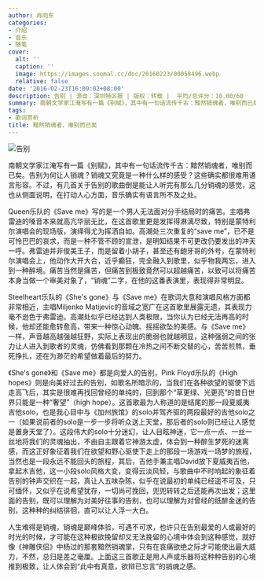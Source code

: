 ```yaml
---
author: 肖向东
categories:
- 介绍
- 音乐
- 随笔
cover:
  alt: ''
  caption: ''
  image: https://images.soomal.cc/doc/20160223/00058496.webp
  relative: false
date: '2016-02-23T16:09:02+08:00'
description: 告别 | 源自：深圳特区报 | 版权：转载 |  平均/总评分：10.00/60
summary: 南朝文学家江淹写有一篇《别赋》，其中有一句话流传千古：黯然销魂者，唯别而已矣。告别为何让人销魂？销魂又究竟是一种什么样的感受？这些确实都很难用语言形容。不过，有几首关于告别的歌曲倒是能让人听完有那么几分销魂的感觉，这也从侧面说明，在打动人心方面，音乐确实有语言所不及之处。
tags:
- 歌词赏析
title: 黯然销魂者，唯别而已矣
---
```


![告别](https://images.soomal.cc/doc/20160223/00058496_01.webp)





南朝文学家江淹写有一篇《别赋》，其中有一句话流传千古：黯然销魂者，唯别而已矣。告别为何让人销魂？销魂又究竟是一种什么样的感受？这些确实都很难用语言形容。不过，有几首关于告别的歌曲倒是能让人听完有那么几分销魂的感觉，这也从侧面说明，在打动人心方面，音乐确实有语言所不及之处。

Queen乐队的《Save me》写的是一个男人无法面对分手结局时的痛苦。主唱弗雷迪的嗓音本来就高亢华丽无比，在这首歌里更是发挥得淋漓尽致，特别是蒙特利尔演唱会的现场版，演绎得尤为挥洒自如。高潮处三次重复的“save me”，已不是可怜巴巴的哀求，而是一种不管不顾的宣泄，是明知结果不可更改仍要发出的冲天一呼。弗雷迪并非俊美王子，而是留着小胡子，甚至还有龅牙哥的外号，在蒙特利尔演唱会上，他动作大开大合，近乎癫狂，完全融入到歌里，似乎物我两忘，进入到一种醉境。痛苦当然是痛苦，但痛苦到极致竟然可以超越痛苦，以致可以将痛苦本身当做一个审美对象了，“销魂”二字，在他的这番表演里，表现得非常明显。



Steelheart乐队的《She's gone》与《Save me》在歌词大意和演唱风格方面都非常相近，主唱Miljenko Matijevic的音域之宽广在这首歌里展露无遗，其表现力毫不逊色于弗雷迪。高潮处似乎已经达到人类极限，当你认为已经无法再高的时候，他却还能愈转愈高，带来一种惊心动魄、摇摇欲坠的美感。与《Save me》一样，声音越高越强越狂野，实际上表现出的脆弱也就越明显，这种强弱之间的张力让人进入到歌者的灵魂，仿佛看到那颗在冷热之间不断交替的心，苦苦煎熬，垂死挣扎，还在为渺茫的希望做着最后的努力。



《She's gone》和《Save me》都是向爱人的告别，Pink Floyd乐队的《High hopes》则是向美好过去的告别，如歌名所暗示的，当我们在各种欲望的驱使下远走高飞后，其实是很难再找回曾经的单纯的，回到那个“草更绿、光更亮”的昔日世界只能是一种“奢望”（high hope）。这首歌最为人称道的是结尾的那一段夏威夷吉他solo，也是我心目中与《加州旅馆》的solo并驾齐驱的两段最好的吉他solo之一（如果说前者的solo是一步一步将听众送上天堂，那后者的solo则已经让人感觉是置身天堂了）。这段伟大的solo十分迷幻，让人目眩神迷，它一点一点、一丝一丝地将我们的灵魂抽出，不由自主跟着它神游太虚，体会到一种醉生梦死的迷离感，而这正好象征着我们在欲望和野心驱使下走上的那段一场游戏一场梦的旅程，当然也是一段永远不能回头的旅程，其后，吉他手兼主唱David放下夏威夷吉他，拿起木吉他，这一小段solo风格大变，变得云淡风轻，与歌曲中不时响起的象征着告别的钟声交织在一起，真让人五味杂陈，似乎在说最初的单纯已经遥不可及，只可缅怀，又似乎在说希望犹存，一切尚可挽回，兜兜转转之后还能再次出发；这里面的告别，既可以理解为对美好往事的告别，也可以理解为对曾经的纸醉金迷的告别，这种种的纠结徘徊，直可以让人浮一大白。



人生难得是销魂，销魂是巅峰体验，可遇不可求，也许只在告别最爱的人或最好的时光的时候，才可能在这种极欲挽留却又无法挽留的心境中体会到这种感觉，就好像《神雕侠侣》中杨过的那套黯然销魂掌，只有在哀痛欲绝之际才可能使出最大威力，不然，总归是差之毫厘。上面这三首歌正是用人声或乐器将这种种告别的心境推到极致，让人体会到“此中有真意，欲辩已忘言”的销魂之感。